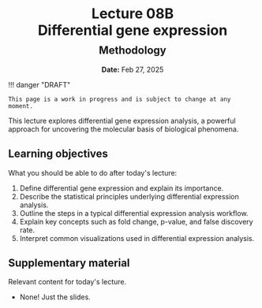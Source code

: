 <h1 style="margin-bottom: 0.4em; text-align: center;">
    <b>Lecture 08B</b><br>
    Differential gene expression
</h1>
<h2 style="margin-top: 0.0em; text-align: center;">
    Methodology
</h2>
<p style="text-align: center;">
    <b>Date:</b> Feb 27, 2025
</p>


!!! danger "DRAFT"

    This page is a work in progress and is subject to change at any moment.

This lecture explores differential gene expression analysis, a powerful approach for uncovering the molecular basis of biological phenomena.

## Learning objectives

What you should be able to do after today's lecture:

1.  Define differential gene expression and explain its importance.
2.  Describe the statistical principles underlying differential expression analysis.
3.  Outline the steps in a typical differential expression analysis workflow.
4.  Explain key concepts such as fold change, p-value, and false discovery rate.
5.  Interpret common visualizations used in differential expression analysis.

## Supplementary material

Relevant content for today's lecture.

-   None! Just the slides.

<!-- ## Presentation

-   **View:** [slides.com/aalexmmaldonado/biosc1540-l10](https://slides.com/aalexmmaldonado/biosc1540-l10)
-   **Live link:** [slides.com/d/uhBDP3A/live](https://slides.com/d/uhBDP3A/live)
-   **Download:** [biosc1540-l10.pdf](/lectures/10/biosc1540-l10.pdf)

<iframe src="https://slides.com/aalexmmaldonado/biosc1540-l10/embed?byline=hidden&share=hidden" width="100%" height="600" title="BIOSC 1540: Lecture 10" scrolling="no" frameborder="0" webkitallowfullscreen mozallowfullscreen allowfullscreen></iframe> -->
